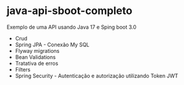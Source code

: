 # java-api-sboot-completo
Exemplo de uma API usando Java 17 e Sping boot 3.0

 - Crud 
 - Spring JPA - Conexão My SQL
 - Flyway migrations
 - Bean Validations
 - Tratativa de erros
 - Filters
 - Spring Security - Autenticação e autorização utilizando Token JWT
